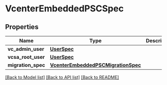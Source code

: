 # VcenterEmbeddedPSCSpec

## Properties
Name | Type | Description | Notes
------------ | ------------- | ------------- | -------------
**vc_admin_user** | [**UserSpec**](UserSpec.md) |  | 
**vcsa_root_user** | [**UserSpec**](UserSpec.md) |  | [optional] 
**migration_spec** | [**VcenterEmbeddedPSCMigrationSpec**](VcenterEmbeddedPSCMigrationSpec.md) |  | [optional] 

[[Back to Model list]](../README.md#documentation-for-models) [[Back to API list]](../README.md#documentation-for-api-endpoints) [[Back to README]](../README.md)

